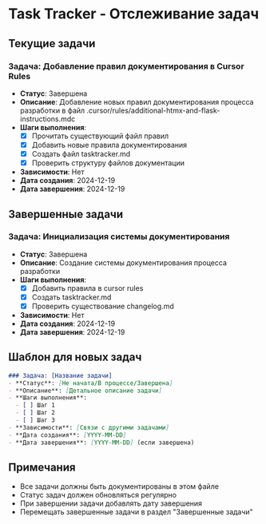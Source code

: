 # Task Tracker - Отслеживание задач

## Текущие задачи

### Задача: Добавление правил документирования в Cursor Rules
- **Статус**: Завершена
- **Описание**: Добавление новых правил документирования процесса разработки в файл .cursor/rules/additional-htmx-and-flask-instructions.mdc
- **Шаги выполнения**:
  - [x] Прочитать существующий файл правил
  - [x] Добавить новые правила документирования
  - [x] Создать файл tasktracker.md
  - [x] Проверить структуру файлов документации
- **Зависимости**: Нет
- **Дата создания**: 2024-12-19
- **Дата завершения**: 2024-12-19

## Завершенные задачи

### Задача: Инициализация системы документирования
- **Статус**: Завершена
- **Описание**: Создание системы документирования процесса разработки
- **Шаги выполнения**:
  - [x] Добавить правила в cursor rules
  - [x] Создать tasktracker.md
  - [x] Проверить существование changelog.md
- **Зависимости**: Нет
- **Дата создания**: 2024-12-19
- **Дата завершения**: 2024-12-19

## Шаблон для новых задач

```markdown
### Задача: [Название задачи]
- **Статус**: [Не начата/В процессе/Завершена]
- **Описание**: [Детальное описание задачи]
- **Шаги выполнения**:
  - [ ] Шаг 1
  - [ ] Шаг 2
  - [ ] Шаг 3
- **Зависимости**: [Связи с другими задачами]
- **Дата создания**: [YYYY-MM-DD]
- **Дата завершения**: [YYYY-MM-DD] (если завершена)
```

## Примечания

- Все задачи должны быть документированы в этом файле
- Статус задач должен обновляться регулярно
- При завершении задачи добавлять дату завершения
- Перемещать завершенные задачи в раздел "Завершенные задачи"
